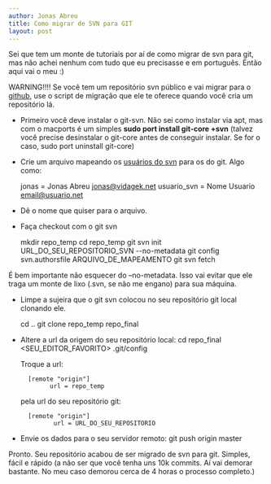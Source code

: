 ```yaml
---
author: Jonas Abreu
title: Como migrar de SVN para GIT
layout: post
---
```


Sei que tem um monte de tutoriais por aí de como migrar de svn para git, mas não achei nenhum com tudo que eu precisasse e em português. Então aqui vai o meu :)

WARNING!!!! Se você tem um repositório svn público e vai migrar para o [github][1], use o script de migração que ele te oferece quando você cria um repositório lá.

*  Primeiro você deve instalar o git-svn. Não sei como instalar via apt, mas com o macports é um simples **sudo port install git-core +svn** (talvez você precise desinstalar o git-core antes de conseguir instalar. Se for o caso, sudo port uninstall git-core)
*  Crie um arquivo mapeando os [usuários do svn][2] para os do git. Algo como:
	
	jonas = Jonas Abreu <jonas@vidagek.net>
	usuario_svn = Nome Usuario <email@usuario.net>
    
* Dê o nome que quiser para o arquivo.
* Faça checkout com o git svn

	mkdir repo_temp
	cd repo_temp
	git svn init URL_DO_SEU_REPOSITORIO_SVN --no-metadata
	git config svn.authorsfile ARQUIVO_DE_MAPEAMENTO
	git svn fetch
        
É bem importante não esquecer do –no-metadata. Isso vai evitar que ele traga um monte de lixo (.svn, se não me engano) para sua máquina.

* Limpe a sujeira que o git svn colocou no seu repositório git local clonando ele.
	
	cd ..
	git clone repo_temp repo_final

* Altere a url da origem do seu repositório local:
        cd repo_final
        <SEU_EDITOR_FAVORITO> .git/config
        
    
    Troque a url:
    
        [remote "origin"]
              url = repo_temp
        
    
    pela url do seu repositório git:
    
        [remote "origin"]
               url = URL_DO_SEU_REPOSITORIO
        

*   Envie os dados para o seu servidor remoto: 
        git push origin master

Pronto. Seu repositório acabou de ser migrado de svn para git. Simples, fácil e rápido (a não ser que você tenha uns 10k commits. Aí vai demorar bastante. No meu caso demorou cerca de 4 horas o processo completo.) 
        
 [1]: http://github.com
 [2]: http://vidageek.net/2009/06/15/como-descobrir-todos-que-commitaram-em-um-repositorio-svn/

